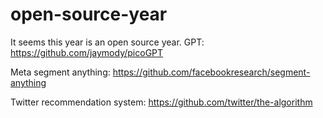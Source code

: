# open-source-year
It seems this year is an open source year.
GPT:
https://github.com/jaymody/picoGPT

Meta segment anything:
https://github.com/facebookresearch/segment-anything

Twitter recommendation system:
https://github.com/twitter/the-algorithm

